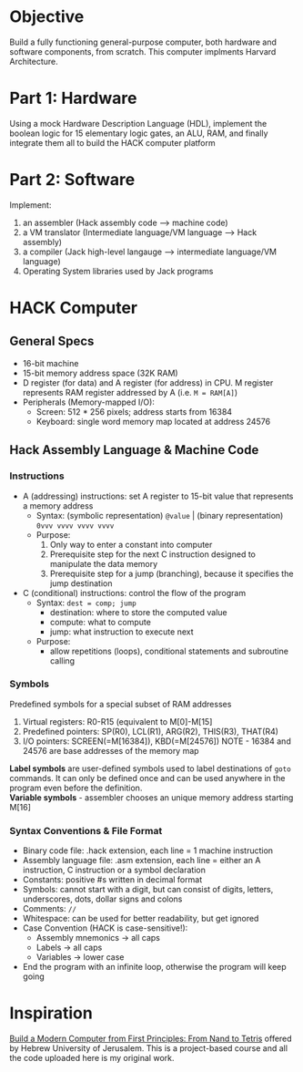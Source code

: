 # Objective
Build a fully functioning general-purpose computer, both hardware and software components, from scratch. This computer implments Harvard Architecture.

# Part 1: Hardware
Using a mock Hardware Description Language (HDL), implement the boolean logic for 15 elementary logic gates, an ALU, RAM, and finally integrate them all to build the HACK computer platform

# Part 2: Software
Implement:
1. an assembler (Hack assembly code --> machine code)
2. a VM translator (Intermediate language/VM language --> Hack assembly)
3. a compiler (Jack high-level langauge --> intermediate language/VM language)
4. Operating System libraries used by Jack programs

# HACK Computer
## General Specs 
- 16-bit machine
- 15-bit memory address space (32K RAM)
- D register (for data) and A register (for address) in CPU. M register represents RAM register addressed by A (i.e. `M = RAM[A]`)
- Peripherals (Memory-mapped I/O):
	- Screen: 512 * 256 pixels; address starts from 16384
 	- Keyboard: single word memory map located at address 24576

## Hack Assembly Language & Machine Code
### Instructions
- A (addressing) instructions: set A register to 15-bit value that represents a memory address
   - Syntax: (symbolic representation) `@value` | (binary representation) `0vvv vvvv vvvv vvvv`
   - Purpose:
        1. Only way to enter a constant into computer
        2. Prerequisite step for the next C instruction designed to manipulate the data memory
        3. Prerequisite step for a jump (branching), because it specifies the jump destination
- C (conditional) instructions: control the flow of the program
   - Syntax: `dest = comp; jump`
      - destination: where to store the computed value
      - compute: what to compute
      - jump: what instruction to execute next
   - Purpose:
      - allow repetitions (loops), conditional statements and subroutine calling

### Symbols
Predefined symbols for a special subset of RAM addresses
1. Virtual registers: R0-R15 (equivalent to M[0]-M[15]
2. Predefined pointers: SP(R0), LCL(R1), ARG(R2), THIS(R3), THAT(R4)
3. I/O pointers: SCREEN(=M[16384]), KBD(=M[24576]) NOTE - 16384 and 24576 are base addresses of the memory map

**Label symbols** are user-defined symbols used to label destinations of `goto` commands. It can only be defined once and can be used anywhere in the program even before the definition.\
**Variable symbols** - assembler chooses an unique memory address starting M[16]

### Syntax Conventions & File Format
- Binary code file: .hack extension, each line = 1 machine instruction
- Assembly language file: .asm extension, each line = either an A instruction, C instruction or a symbol declaration
- Constants: positive #s written in decimal format
- Symbols: cannot start with a digit, but can consist of digits, letters, underscores, dots, dollar signs and colons
- Comments: `//`
- Whitespace: can be used for better readability, but get ignored
- Case Convention (HACK is case-sensitive!):
   - Assembly mnemonics -> all caps
   - Labels -> all caps
   - Variables -> lower case
- End the program with an infinite loop, otherwise the program will keep going

# Inspiration
[Build a Modern Computer from First Principles: From Nand to Tetris](https://www.nand2tetris.org/) offered by Hebrew University of Jerusalem. This is a project-based course and all the code uploaded here is my original work.
